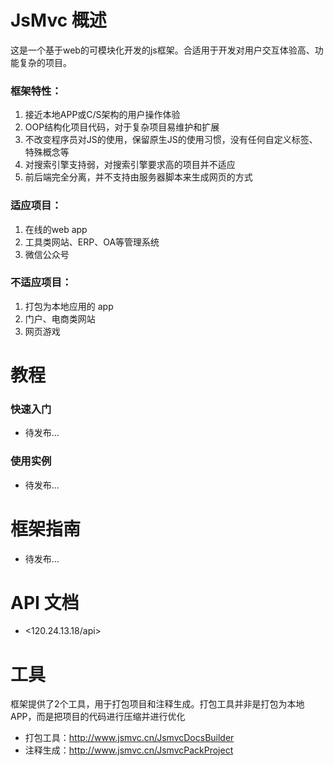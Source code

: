 JsMvc 概述
=====
这是一个基于web的可模块化开发的js框架。合适用于开发对用户交互体验高、功能复杂的项目。

### 框架特性：
1. 接近本地APP或C/S架构的用户操作体验
2. OOP结构化项目代码，对于复杂项目易维护和扩展
3. 不改变程序员对JS的使用，保留原生JS的使用习惯，没有任何自定义标签、特殊概念等
4. 对搜索引擎支持弱，对搜索引擎要求高的项目并不适应
5. 前后端完全分离，并不支持由服务器脚本来生成网页的方式

### 适应项目：
1. 在线的web app
2. 工具类网站、ERP、OA等管理系统
3. 微信公众号

### 不适应项目：
1. 打包为本地应用的 app
2. 门户、电商类网站
3. 网页游戏

教程
=====

### 快速入门
* 待发布...

### 使用实例
* 待发布...

框架指南
========
* 待发布...

API 文档
========
* <120.24.13.18/api>

工具
=====
框架提供了2个工具，用于打包项目和注释生成。打包工具并非是打包为本地APP，而是把项目的代码进行压缩并进行优化

* 打包工具：http://www.jsmvc.cn/JsmvcDocsBuilder
* 注释生成：http://www.jsmvc.cn/JsmvcPackProject
